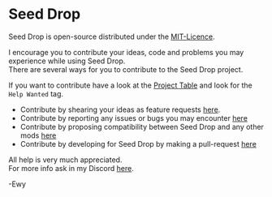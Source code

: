 # Seed Drop #

Seed Drop is open-source distributed under the [MIT-Licence](https://github.com/EwyBoy/SeedDrop/blob/master/LICENSE.md).

I encourage you to contribute your ideas, code and problems you may experience while using Seed Drop.  
There are several ways for you to contribute to the Seed Drop project.  
  
If you want to contribute have a look at the [Project Table](https://github.com/EwyBoy/SeedDrop/projects/1?fullscreen=true) and look for the `Help Wanted` tag.

* Contribute by shearing your ideas as feature requests [here](https://github.com/EwyBoy/SeedDrop/issues/new?assignees=EwyBoy&labels=Compatibility+Request&template=compatibility-request.md&title=%5BCompatibility%5D+MOD-NAME).
* Contribute by reporting any issues or bugs you may encounter [here](https://github.com/EwyBoy/SeedDrop/issues/new?assignees=EwyBoy&labels=bug&template=bug_report.md&title=%5BBug%5D+Relevant+title+here)
* Contribute by proposing compatibility between Seed Drop and any other mods [here](https://github.com/EwyBoy/SeedDrop/issues/new?assignees=EwyBoy&labels=Compatibility+Request&template=compatibility-request.md&title=%5BCompatibility%5D+MOD-NAME)
* Contribute by developing for Seed Drop by making a pull-request [here](https://github.com/EwyBoy/SeedDrop/pulls)

All help is very much appreciated.  
For more info ask in my Discord [here](https://discord.gg/VhzURbrN2n).
  
-Ewy
